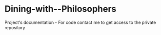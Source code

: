 # Dining-with--Philosophers
Project's documentation - For code contact me to get access to the private repository
